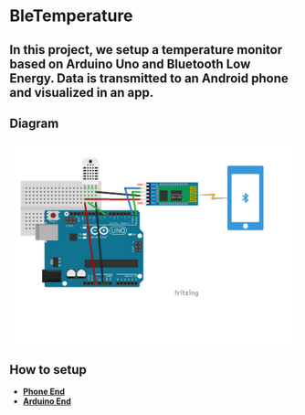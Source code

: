 # BleTemperature

In this project, we setup a temperature monitor based on Arduino Uno and Bluetooth Low Energy. Data is transmitted to an Android phone and visualized in an app.
----

## Diagram

![](Diagram.png)

## How to setup

* [**Phone End**](./Android_Studio_Project/)
* [**Arduino End**](./ArduinoUno.DHT22/README.md)